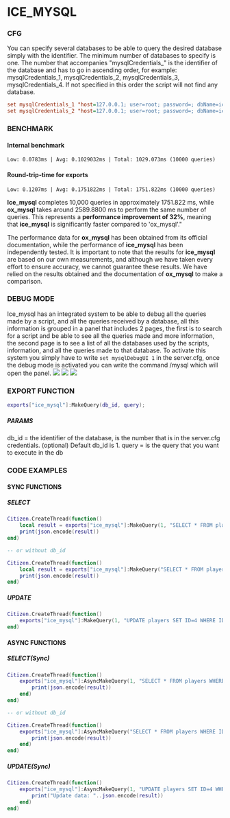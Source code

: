 # ICE_MYSQL

### CFG
You can specify several databases to be able to query the desired database simply with the identifier.
The minimum number of databases to specify is one.
The number that accompanies "mysqlCredentials_" is the identifier of the database and has to go in ascending order, for example: mysqlCredentials_1, mysqlCredentials_2, mysqlCredentials_3, mysqlCredentials_4. 
If not specified in this order the script will not find any database.
```cfg
set mysqlCredentials_1 "host=127.0.0.1; user=root; password=; dbName=ice_server; port=3306"
set mysqlCredentials_2 "host=127.0.0.1; user=root; password=; dbName=ice_server_2; port=3306"
```

### BENCHMARK
#### Internal benchmark
```
Low: 0.0783ms | Avg: 0.1029032ms | Total: 1029.073ms (10000 queries)
```

#### Round-trip-time for exports
```
Low: 0.1207ms | Avg: 0.1751822ms | Total: 1751.822ms (10000 queries)
```
**Ice_mysql** completes 10,000 queries in approximately 1751.822 ms, while **ox_mysql** takes around 2589.8800 ms to perform the same number of queries. This represents a **performance improvement of 32%**, meaning that **ice_mysql** is significantly faster compared to 'ox_mysql'."

The performance data for **ox_mysql** has been obtained from its official documentation, while the performance of **ice_mysql** has been independently tested. It is important to note that the results for **ice_mysql** are based on our own measurements, and although we have taken every effort to ensure accuracy, we cannot guarantee these results. We have relied on the results obtained and the documentation of **ox_mysql** to make a comparison.

### DEBUG MODE
Ice_mysql has an integrated system to be able to debug all the queries made by a script, and all the queries received by a database, all this information is grouped in a panel that includes 2 pages, the first is to search for a script and be able to see all the queries made and more information, the second page is to see a list of all the databases used by the scripts, information, and all the queries made to that database. To activate this system you simply have to write ```set mysqlDebugUI 1``` in the server.cfg, once the debug mode is activated you can write the command /mysql which will open the panel.
![](https://media.discordapp.net/attachments/939266646571356161/1127656692386107482/image.png?width=1363&height=499)
![](https://media.discordapp.net/attachments/939266646571356161/1127928821199425546/image.png?width=1078&height=396)
![](https://media.discordapp.net/attachments/939266646571356161/1127929537074823299/image.png?width=417&height=317)

### EXPORT FUNCTION
```lua
exports["ice_mysql"]:MakeQuery(db_id, query);
```
##### PARAMS
db_id = the identifier of the database, is the number that is in the server.cfg credentials. (optional) Default db_id is 1.
query = is the query that you want to execute in the db


### CODE EXAMPLES
#### SYNC FUNCTIONS
##### SELECT
```lua
Citizen.CreateThread(function()
    local result = exports["ice_mysql"]:MakeQuery(1, "SELECT * FROM players WHERE ID=2")
    print(json.encode(result))
end)

-- or without db_id

Citizen.CreateThread(function()
    local result = exports["ice_mysql"]:MakeQuery("SELECT * FROM players WHERE ID=2")
    print(json.encode(result))
end)
```

##### UPDATE
```lua
Citizen.CreateThread(function()
    exports["ice_mysql"]:MakeQuery(1, "UPDATE players SET ID=4 WHERE ID=5")
end)
```


#### ASYNC FUNCTIONS
##### SELECT(Sync)
```lua
Citizen.CreateThread(function()
    exports["ice_mysql"]:AsyncMakeQuery(1, "SELECT * FROM players WHERE ID=2", function(result)
		print(json.encode(result))
	end)
end)

-- or without db_id

Citizen.CreateThread(function()
	exports["ice_mysql"]:AsyncMakeQuery("SELECT * FROM players WHERE ID=2", function(result)
		print(json.encode(result))
	end)
end)
```

##### UPDATE(Sync)
```lua
Citizen.CreateThread(function()
	exports["ice_mysql"]:AsyncMakeQuery(1, "UPDATE players SET ID=4 WHERE ID=5", function(result)
		print("Update data: "..json.encode(result))
	end)
end)
```